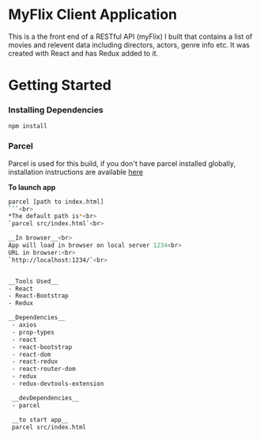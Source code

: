 # MyFlix Client Application
This is a the front end of a RESTful API (myFlix) I built that contains a list of movies and relevent data including directors, actors, genre info etc.  It was created with React and has Redux added to it.  


# Getting Started

### Installing Dependencies
 `npm install`

### Parcel
Parcel is used for this build, if you don't have parcel installed globally, installation instructions are available [here](https://parceljs.org/getting_started.html)<br>

__To launch app__ <br>
```sh
parcel [path to index.html]
```<br>
*The default path is*<br>
`parcel src/index.html`<br>

__In browser__<br>
App will load in browser on local server 1234<br>
URL in browser:<br>
`http://localhost:1234/`<br>


__Tools Used__
- React 
- React-Bootstrap 
- Redux

__Dependencies__ 
 - axios
 - prop-types
 - react 
 - react-bootstrap
 - react-dom
 - react-redux
 - react-router-dom
 - redux
 - redux-devtools-extension

 __devDependencies__
 - parcel

 __to start app__
 parcel src/index.html
 